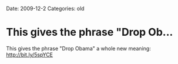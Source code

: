 Date: 2009-12-2
Categories: old

# This gives the phrase "Drop Ob...

This gives the phrase "Drop Obama" a whole new meaning: <a href="http://bit.ly/5spYCE" rel="nofollow">http://bit.ly/5spYCE</a>

